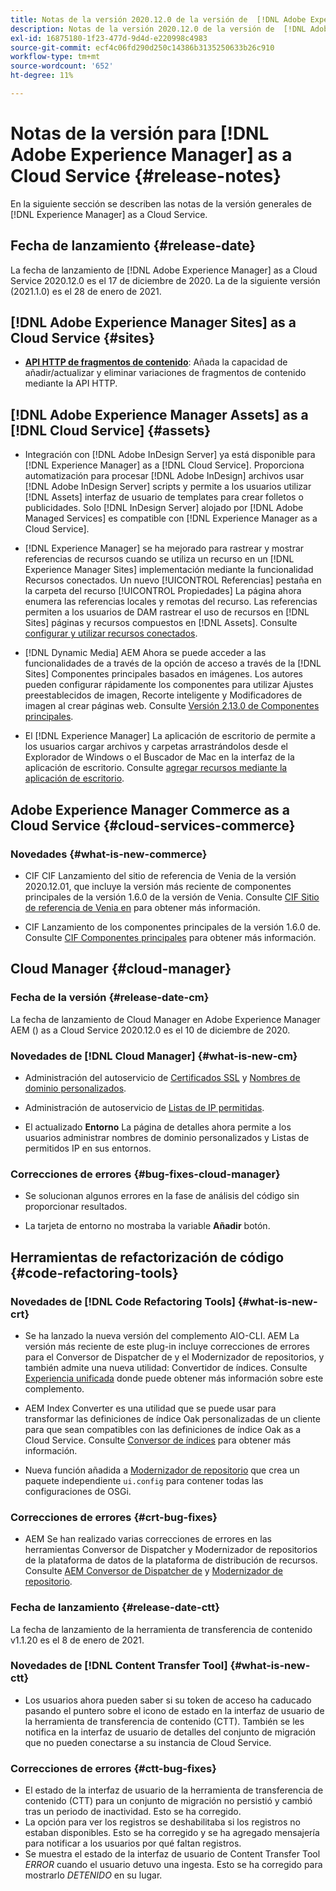 ```yaml
---
title: Notas de la versión 2020.12.0 de la versión de  [!DNL Adobe Experience Manager]  as a Cloud Service.
description: Notas de la versión 2020.12.0 de la versión de  [!DNL Adobe Experience Manager]  as a Cloud Service.
exl-id: 16875180-1f23-477d-9d4d-e220998c4983
source-git-commit: ecf4c06fd290d250c14386b3135250633b26c910
workflow-type: tm+mt
source-wordcount: '652'
ht-degree: 11%

---
```


# Notas de la versión para [!DNL Adobe Experience Manager] as a Cloud Service {#release-notes}

En la siguiente sección se describen las notas de la versión generales de [!DNL Experience Manager] as a Cloud Service.

## Fecha de lanzamiento {#release-date}

La fecha de lanzamiento de [!DNL Adobe Experience Manager] as a Cloud Service 2020.12.0 es el 17 de diciembre de 2020.
La de la siguiente versión (2021.1.0) es el 28 de enero de 2021.

## [!DNL Adobe Experience Manager Sites] as a Cloud Service {#sites}

* **[API HTTP de fragmentos de contenido](/help/assets/content-fragments/assets-api-content-fragments.md)**: Añada la capacidad de añadir/actualizar y eliminar variaciones de fragmentos de contenido mediante la API HTTP.

## [!DNL Adobe Experience Manager Assets] as a [!DNL Cloud Service] {#assets}

* Integración con [!DNL Adobe InDesign Server] ya está disponible para [!DNL Experience Manager] as a [!DNL Cloud Service]. Proporciona automatización para procesar [!DNL Adobe InDesign] archivos usar [!DNL Adobe InDesign Server] scripts y permite a los usuarios utilizar [!DNL Assets] interfaz de usuario de templates para crear folletos o publicidades. Solo [!DNL InDesign Server] alojado por [!DNL Adobe Managed Services] es compatible con [!DNL Experience Manager as a Cloud Service]. <!-- TBD: Add link to article. -->

* [!DNL Experience Manager] se ha mejorado para rastrear y mostrar referencias de recursos cuando se utiliza un recurso en un [!DNL Experience Manager Sites] implementación mediante la funcionalidad Recursos conectados. Un nuevo [!UICONTROL Referencias] pestaña en la carpeta del recurso [!UICONTROL Propiedades] La página ahora enumera las referencias locales y remotas del recurso. Las referencias permiten a los usuarios de DAM rastrear el uso de recursos en [!DNL Sites] páginas y recursos compuestos en [!DNL Assets]. Consulte [configurar y utilizar recursos conectados](/help/assets/use-assets-across-connected-assets-instances.md).

* [!DNL Dynamic Media] AEM Ahora se puede acceder a las funcionalidades de a través de la opción de acceso a través de la [!DNL Sites] Componentes principales basados en imágenes. Los autores pueden configurar rápidamente los componentes para utilizar Ajustes preestablecidos de imagen, Recorte inteligente y Modificadores de imagen al crear páginas web. Consulte [Versión 2.13.0 de Componentes principales](https://github.com/adobe/aem-core-wcm-components/releases/tag/core.wcm.components.reactor-2.13.0).

* El [!DNL Experience Manager] La aplicación de escritorio de permite a los usuarios cargar archivos y carpetas arrastrándolos desde el Explorador de Windows o el Buscador de Mac en la interfaz de la aplicación de escritorio. Consulte [agregar recursos mediante la aplicación de escritorio](https://experienceleague.adobe.com/docs/experience-manager-desktop-app/using/using.html#upload-and-add-new-assets-to-aem).

## Adobe Experience Manager Commerce as a Cloud Service {#cloud-services-commerce}

### Novedades {#what-is-new-commerce}

* CIF CIF Lanzamiento del sitio de referencia de Venia de la versión 2020.12.01, que incluye la versión más reciente de componentes principales de la versión 1.6.0 de la versión de Venia. Consulte [CIF Sitio de referencia de Venia en](https://github.com/adobe/aem-cif-guides-venia/releases/tag/venia-2020.12.01) para obtener más información.

* CIF Lanzamiento de los componentes principales de la versión 1.6.0 de. Consulte [CIF Componentes principales](https://github.com/adobe/aem-core-cif-components/releases/tag/core-cif-components-reactor-1.6.0) para obtener más información.

## Cloud Manager {#cloud-manager}

### Fecha de la versión {#release-date-cm}

La fecha de lanzamiento de Cloud Manager en Adobe Experience Manager AEM () as a Cloud Service 2020.12.0 es el 10 de diciembre de 2020.

### Novedades de [!DNL Cloud Manager] {#what-is-new-cm}

* Administración del autoservicio de [Certificados SSL](/help/implementing/cloud-manager/managing-ssl-certifications/introduction.md) y [Nombres de dominio personalizados](/help/implementing/cloud-manager/custom-domain-names/introduction.md).

* Administración de autoservicio de [Listas de IP permitidas](/help/implementing/cloud-manager/ip-allow-lists/introduction.md).

* El actualizado **Entorno** La página de detalles ahora permite a los usuarios administrar nombres de dominio personalizados y Listas de permitidos IP en sus entornos.

### Correcciones de errores {#bug-fixes-cloud-manager}

* Se solucionan algunos errores en la fase de análisis del código sin proporcionar resultados.

* La tarjeta de entorno no mostraba la variable **Añadir** botón.

## Herramientas de refactorización de código {#code-refactoring-tools}

### Novedades de [!DNL Code Refactoring Tools] {#what-is-new-crt}

* Se ha lanzado la nueva versión del complemento AIO-CLI. AEM La versión más reciente de este plug-in incluye correcciones de errores para el Conversor de Dispatcher de y el Modernizador de repositorios, y también admite una nueva utilidad: Convertidor de índices. Consulte [Experiencia unificada](https://experienceleague.adobe.com/docs/experience-manager-cloud-service/content/migration-journey/refactoring-tools/unified-experience.html#benefits) donde puede obtener más información sobre este complemento.

* AEM Index Converter es una utilidad que se puede usar para transformar las definiciones de índice Oak personalizadas de un cliente para que sean compatibles con las definiciones de índice Oak as a Cloud Service. Consulte [Conversor de índices](https://github.com/adobe/aem-cloud-service-source-migration/tree/master/packages/index-converter) para obtener más información.

* Nueva función añadida a [Modernizador de repositorio](https://github.com/adobe/aem-cloud-service-source-migration/tree/master/packages/repository-modernizer) que crea un paquete independiente `ui.config` para contener todas las configuraciones de OSGi.

### Correcciones de errores {#crt-bug-fixes}

* AEM Se han realizado varias correcciones de errores en las herramientas Conversor de Dispatcher y Modernizador de repositorios de la plataforma de datos de la plataforma de distribución de recursos. Consulte [AEM Conversor de Dispatcher de](https://github.com/adobe/aem-cloud-service-source-migration/tree/master/packages/dispatcher-converter) y [Modernizador de repositorio](https://github.com/adobe/aem-cloud-service-source-migration/tree/master/packages/repository-modernizer).

### Fecha de lanzamiento {#release-date-ctt}

La fecha de lanzamiento de la herramienta de transferencia de contenido v1.1.20 es el 8 de enero de 2021.

### Novedades de [!DNL Content Transfer Tool] {#what-is-new-ctt}

* Los usuarios ahora pueden saber si su token de acceso ha caducado pasando el puntero sobre el icono de estado en la interfaz de usuario de la herramienta de transferencia de contenido (CTT). También se les notifica en la interfaz de usuario de detalles del conjunto de migración que no pueden conectarse a su instancia de Cloud Service.

### Correcciones de errores {#ctt-bug-fixes}

* El estado de la interfaz de usuario de la herramienta de transferencia de contenido (CTT) para un conjunto de migración no persistió y cambió tras un periodo de inactividad. Esto se ha corregido.
* La opción para ver los registros se deshabilitaba si los registros no estaban disponibles. Esto se ha corregido y se ha agregado mensajería para notificar a los usuarios por qué faltan registros.
* Se muestra el estado de la interfaz de usuario de Content Transfer Tool *ERROR* cuando el usuario detuvo una ingesta. Esto se ha corregido para mostrarlo *DETENIDO* en su lugar.
